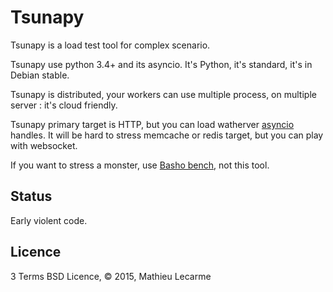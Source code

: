 Tsunapy
=======

Tsunapy is a load test tool for complex scenario.

Tsunapy use python 3.4+ and its asyncio. It's Python, it's standard, it's in Debian stable.

Tsunapy is distributed, your workers can use multiple process, on multiple server : it's cloud friendly.

Tsunapy primary target is HTTP, but you can load watherver [asyncio](http://asyncio.org) handles.
It will be hard to stress memcache or redis target, but you can play with websocket.

If you want to stress a monster, use [Basho bench](http://docs.basho.com/riak/latest/ops/building/benchmarking/), not this tool.

Status
------

Early violent code.

Licence
-------

3 Terms BSD Licence, © 2015, Mathieu Lecarme
